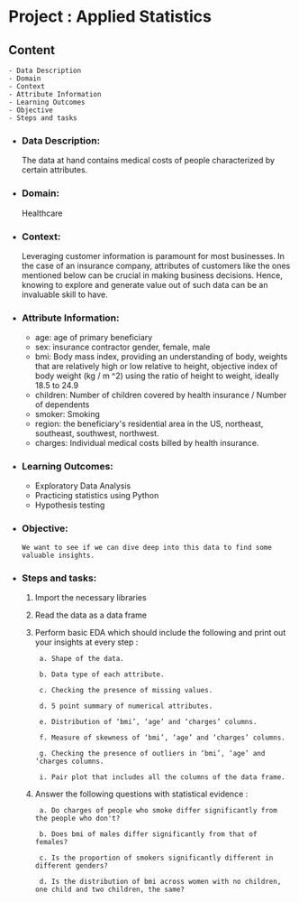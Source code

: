 # Project : Applied Statistics

## Content 

	- Data Description	
	- Domain
	- Context
	- Attribute Information
	- Learning Outcomes
	- Objective
	- Steps and tasks
	
- ### Data Description: 	
	The data at hand contains medical costs of people characterized by certain attributes.
	  
- ### Domain:

    Healthcare

- ### Context:

	Leveraging customer information is paramount for most businesses. In the case of an insurance company, attributes of customers like the ones mentioned
    below can be crucial in making business decisions. Hence, knowing to explore and generate value out of such data can be an invaluable skill to have.

- ### Attribute Information:
	- age: age of primary beneficiary 
	- sex: insurance contractor gender, female, male  
	- bmi: Body mass index, providing an understanding of body, weights that are relatively high or low relative to height, objective index of body weight 
	  (kg / m ^2) using the ratio of height to weight, ideally 18.5 to 24.9 
    - children: Number of children covered by health insurance / Number of dependents
    - smoker: Smoking
    - region: the beneficiary's residential area in the US, northeast, southeast, southwest, northwest.
	- charges: Individual medical costs billed by health insurance.
	  
- ### Learning Outcomes:

	- Exploratory Data Analysis
    - Practicing statistics using Python
    - Hypothesis testing
	
- ### Objective:

      We want to see if we can dive deep into this data to find some valuable insights.
	  
- ### Steps and tasks:

	1. Import the necessary libraries 
	2. Read the data as a data frame 
	3. Perform basic EDA which should include the following and print out your insights at every step :
		
			a. Shape of the data.
				
			b. Data type of each attribute. 
			
			c. Checking the presence of missing values.
				
			d. 5 point summary of numerical attributes.
				
			e. Distribution of ‘bmi’, ‘age’ and ‘charges’ columns.
				
			f. Measure of skewness of ‘bmi’, ‘age’ and ‘charges’ columns. 
				
			g. Checking the presence of outliers in ‘bmi’, ‘age’ and ‘charges columns.
				
			i. Pair plot that includes all the columns of the data frame. 
				
	4. Answer the following questions with statistical evidence : 
		
			a. Do charges of people who smoke differ significantly from the people who don't? 
				
			b. Does bmi of males differ significantly from that of females?
				
			c. Is the proportion of smokers significantly different in different genders?
				
			d. Is the distribution of bmi across women with no children, one child and two children, the same? 
